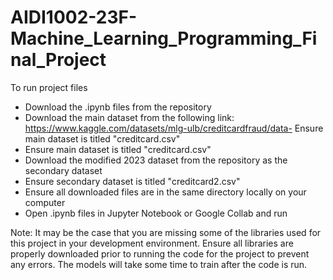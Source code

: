# AIDI1002-23F-Machine_Learning_Programming_Final_Project
 
To run project files

- Download the .ipynb files from the repository
- Download the main dataset from the following link: https://www.kaggle.com/datasets/mlg-ulb/creditcardfraud/data- Ensure main dataset is titled "creditcard.csv"
- Ensure main dataset is titled "creditcard.csv"
- Download the modified 2023 dataset from the repository as the secondary dataset
- Ensure secondary dataset is titled "creditcard2.csv"
- Ensure all downloaded files are in the same directory locally on your computer
- Open .ipynb files in Jupyter Notebook or Google Collab and run

Note: It may be the case that you are missing some of the libraries used for this project in your development environment. Ensure all libraries are properly downloaded prior to running the code for the project to prevent any errors. The models will take some time to train after the code is run.